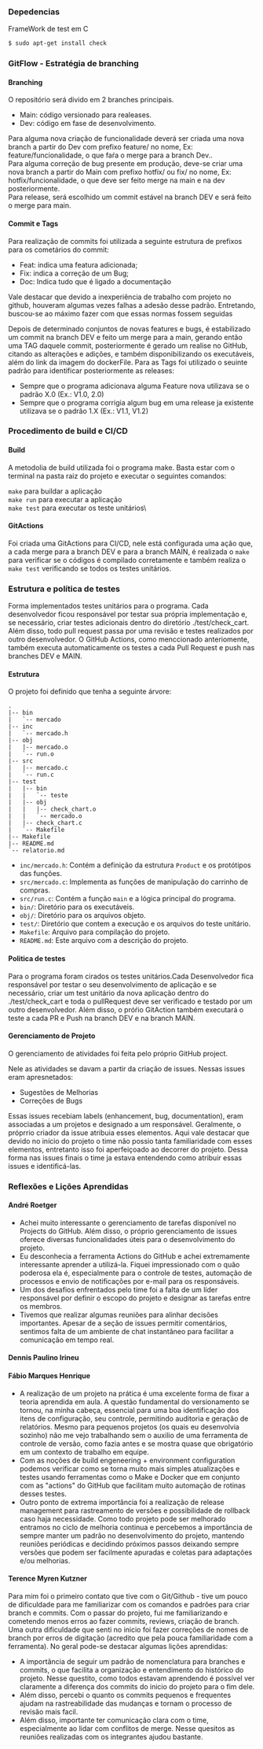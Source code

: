 ### Depedencias

FrameWork de test em C
```Bash
$ sudo apt-get install check
```

### GitFlow - Estratégia de branching

#### Branching
O repositório será divido em 2 branches principais.
- Main: código versionado para realeases.
- Dev: código em fase de desenvolvimento.

Para alguma nova criação de funcionalidade deverá ser criada uma nova branch a partir do Dev com prefixo feature/ no nome, Ex: feature/funcionalidade, o que faŕa o merge para a branch Dev..\
Para alguma correção de bug presente em produção, deve-se criar uma nova branch a partir do Main com prefixo hotfix/ ou fix/ no nome, Ex: hotfix/funcionalidade, o que deve ser feito merge na main e na dev posteriormente.\
Para release, será escolhido um commit estável na branch DEV e será feito o merge para main.

#### Commit e Tags

Para realização de commits foi utilizada a seguinte estrutura de prefixos para os cometários do commit:
- Feat: indica uma featura adicionada;
- Fix: indica a correção de um Bug;
- Doc: Indica tudo que é ligado a documentação

Vale destacar que devido a inexperiência de trabalho com projeto no github, houveram algumas vezes falhas a adesão desse padrão. Entretando, buscou-se ao máximo fazer com que essas normas fossem seguidas


Depois de determinado conjuntos de novas features e bugs, é estabilizado um commit na branch DEV e feito um merge para a main, gerando então uma TAG daquele commit, posteriormente é gerado um realise no GitHub, citando as alterações e adições, e também disponibilizando os executáveis, além do link da imagem do dockerFile. Para as Tags foi utilizado o seuinte padrão para identificar posteriormente as releases:

- Sempre que o programa adicionava alguma Feature nova utilizava se o padrão X.0 (Ex.: V1.0, 2.0)
- Sempre que o programa corrigia algum bug em uma release ja existente utilizava se o padrão 1.X (Ex.: V1.1, V1.2)

### Procedimento de build e CI/CD

#### Build
A metodolia de build utilizada foi o programa make. Basta estar com o terminal na pasta raiz do projeto e executar o seguintes
comandos:

```make``` para buildar a aplicação\
```make run``` para executar a aplicação\
```make test``` para executar os teste unitários\

#### GitActions

Foi criada uma GitActions para CI/CD, nele está configurada uma ação que, a cada merge para a branch DEV e para a branch MAIN, é realizada o ```make``` para verificar se o códigos é compilado corretamente e também realiza o ```make test``` verificando se todos os testes unitários.

### Estrutura e política de testes

Forma implementados testes unitários para o programa. Cada desenvolvedor ficou responsável por testar sua própria implementação e, se necessário, criar testes adicionais dentro do diretório ./test/check_cart. Além disso, todo pull request passa por uma revisão e testes realizados por outro desenvolvedor. O GitHub Actions, como menccionado anteriomente, também executa automaticamente os testes a cada Pull Request e push nas branches DEV e MAIN.

#### Estrutura
O projeto foi definido que tenha a seguinte árvore:
```
.
|-- bin
|   `-- mercado
|-- inc
|   `-- mercado.h
|-- obj
|   |-- mercado.o
|   `-- run.o
|-- src
|   |-- mercado.c
|   `-- run.c
|-- test
|   |-- bin
|   |   `-- teste
|   |-- obj
|   |   |-- check_chart.o
|   |   `-- mercado.o
|   |-- check_chart.c
|   `-- Makefile
|-- Makefile
|-- README.md
`-- relatorio.md
```

* `inc/mercado.h`: Contém a definição da estrutura `Product` e os protótipos das funções.
* `src/mercado.c`: Implementa as funções de manipulação do carrinho de compras.
* `src/run.c`: Contém a função `main` e a lógica principal do programa.
* `bin/`: Diretório para os executáveis.
* `obj/`: Diretório para os arquivos objeto.
* `test/`: Diretório que contem a execução e os arquivos do teste unitário. 
* `Makefile`: Arquivo para compilação do projeto.
* `README.md`: Este arquivo com a descrição do projeto.


#### Politica de testes
Para o programa foram cirados os testes unitários.Cada Desenvolvedor fica responsável por testar o seu desenvolvimento de aplicação e se necessário, criar um test unitário  da nova aplicação dentro do
./test/check_cart e toda o pullRequest deve ser verificado e testado por um outro desenvolvedor. Além disso, o próŕio GitAction também executará o teste a cada PR e Push na branch DEV e na branch MAIN.

#### Gerenciamento de Projeto

O gerenciamento de atividades foi feita pelo próprio GitHub project.

Nele as atividades se davam a partir da criação de issues. Nessas issues eram apresnetados:

- Sugestões de Melhorias
- Correções de Bugs

 Essas issues recebiam labels (enhancement, bug, documentation), eram associadas a um projetos e designado a um responsável. Geralmente, o próprrio criador da issue atribuia esses elementos. Aqui vale destacar que devido no início do projeto o time não possio tanta familiaridade com esses elementos, entretanto isso foi aperfeiçoado ao decorrer do projeto. Dessa forma nas issues finais o time ja estava entendendo como atribuir essas issues e identificá-las.

 
### Reflexões e Lições Aprendidas

#### André Roetger
* Achei muito interessante o gerenciamento de tarefas disponível no Projects do GitHub. Além disso, o próprio gerenciamento de issues oferece diversas funcionalidades úteis para o desenvolvimento do projeto.
* Eu desconhecia a ferramenta Actions do GitHub e achei extremamente interessante aprender a utilizá-la. Fiquei impressionado com o quão poderosa ela é, especialmente para o controle de testes, automação de processos e envio de notificações por e-mail para os responsáveis.
* Um dos desafios enfrentados pelo time foi a falta de um líder responsável por definir o escopo do projeto e designar as tarefas entre os membros.
* Tivemos que realizar algumas reuniões para alinhar decisões importantes. Apesar de a seção de issues permitir comentários, sentimos falta de um ambiente de chat instantâneo para facilitar a comunicação em tempo real.

#### Dennis Paulino Irineu

#### Fábio Marques Henrique
* A realização de um projeto na prática é uma excelente forma de fixar a teoria aprendida em aula. A questão fundamental do versionamento se tornou, na minha cabeça, essencial para uma boa identificação dos itens de configuração, seu controle, permitindo auditoria e geração de relatórios. Mesmo para pequenos projetos (os quais eu desenvolvia sozinho) não me vejo trabalhando sem o auxilio de  uma ferramenta de controle de versão, como fazia antes e se mostra quase que obrigatório em um contexto de trabalho em equipe.
* Com as noções de build engeneering + environment configuration podemos verificar como se torna muito mais simples atualizações e testes usando ferramentas como o Make e Docker que em conjunto com as "actions" do GitHub que facilitam muito automação de rotinas desses testes.
* Outro ponto de extrema importância foi a realização de release management para rastreamento de versões e possibilidade de rollback caso haja necessidade.
Como todo projeto pode ser melhorado entramos no ciclo de melhoria continua e percebemos a importância de sempre manter um padrão no desenvolvimento do projeto, mantendo reuniões periódicas e decidindo próximos passos deixando sempre versões que podem ser facilmente apuradas e coletas para adaptações e/ou melhorias.

#### Terence Myren Kutzner
Para mim foi o primeiro contato que tive com o Git/Github - tive um pouco de dificuldade para me familiarizar com os comandos e padrões para criar branch e commits. Com o passar do projeto, fui me familiarizando e cometendo menos erros ao fazer commits, reviews, criação de branch.  Uma outra dificuldade que senti no inicio foi fazer correções de nomes de branch por erros de digitação (acredito que pela pouca familiaridade com a ferramenta). No geral pode-se destacar algumas lições aprendidas: 
- A importância de seguir um padrão de nomenclatura para branches e commits, o que facilita a organização e entendimento do histórico do projeto. Nesse questito, como todos estavam aprendendo é possível ver claramente a diferença dos commits do inicio do projeto para o fim dele. 
- Além disso, percebi o quanto os commits pequenos e frequentes ajudam na rastreabilidade das mudanças e tornam o processo de revisão mais facil.
- Além disso, importante ter comunicação clara com o time, especialmente ao lidar com conflitos de merge. Nesse quesitos as reuniões realizadas com os integrantes ajudou bastante.


